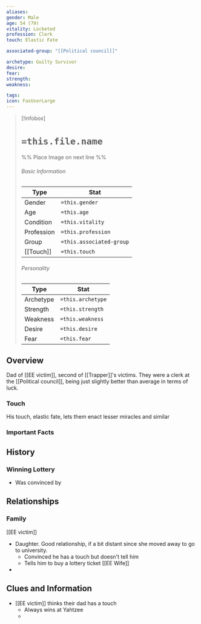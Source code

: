 ```yaml
---
aliases: 
gender: Male
age: 54 (79)
vitality: Locketed
profession: Clerk
touch: Elastic Fate

associated-group: "[[Political council]]"

archetype: Guilty Survivor
desire:
fear:
strength:
weakness:

tags: 
icon: FasUserLarge
---
```


> [!infobox]
> # `=this.file.name`
> %% Place Image on next line %%
> ###### Basic Information
> Type |  Stat |
> ---|---|
> Gender | `=this.gender` |
> Age | `=this.age` |
> Condition | `=this.vitality` |
> Profession | `=this.profession` |
> Group | `=this.associated-group` |
> [[Touch]] | `=this.touch` |
> ###### Personality
> Type |  Stat |
> ---|---|
> Archetype | `=this.archetype` |
> Strength | `=this.strength` |
> Weakness | `=this.weakness` |
> Desire | `=this.desire` |
> Fear | `=this.fear` |
## Overview
Dad of [[EE victim]], second of [[Trapper]]'s victims. They were a clerk at the [[Political council]], being just slightly better than average in terms of luck. 

### Touch
His touch, elastic fate, lets them enact lesser miracles and similar 

### Important Facts


## History
### Winning Lottery
- Was convinced by 

## Relationships
### Family
[[EE victim]]
- Daughter. Good relationship, if a bit distant since she moved away to go to university. 
	- Convinced he has a touch but doesn't tell him
	- Tells him to buy a lottery ticket
[[EE Wife]]
- 
## Clues and Information
- [[EE victim]] thinks their dad has a touch 
	- Always wins at Yahtzee 
	- 